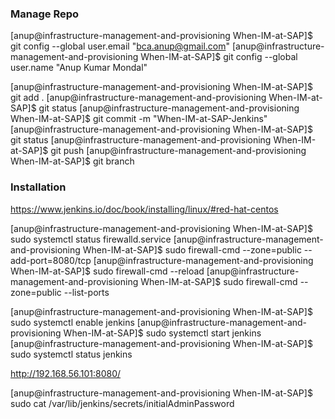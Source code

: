### Manage Repo

[anup@infrastructure-management-and-provisioning When-IM-at-SAP]$ git config --global user.email "bca.anup@gmail.com"
[anup@infrastructure-management-and-provisioning When-IM-at-SAP]$ git config --global user.name "Anup Kumar Mondal"

[anup@infrastructure-management-and-provisioning When-IM-at-SAP]$ git add .
[anup@infrastructure-management-and-provisioning When-IM-at-SAP]$ git status
[anup@infrastructure-management-and-provisioning When-IM-at-SAP]$ git commit -m "When-IM-at-SAP-Jenkins"
[anup@infrastructure-management-and-provisioning When-IM-at-SAP]$ git status
[anup@infrastructure-management-and-provisioning When-IM-at-SAP]$ git push
[anup@infrastructure-management-and-provisioning When-IM-at-SAP]$ git branch

### Installation
https://www.jenkins.io/doc/book/installing/linux/#red-hat-centos

[anup@infrastructure-management-and-provisioning When-IM-at-SAP]$ sudo systemctl status firewalld.service
[anup@infrastructure-management-and-provisioning When-IM-at-SAP]$ sudo firewall-cmd --zone=public --add-port=8080/tcp 
[anup@infrastructure-management-and-provisioning When-IM-at-SAP]$ sudo firewall-cmd --reload
[anup@infrastructure-management-and-provisioning When-IM-at-SAP]$ sudo firewall-cmd --zone=public --list-ports

[anup@infrastructure-management-and-provisioning When-IM-at-SAP]$ sudo systemctl enable jenkins
[anup@infrastructure-management-and-provisioning When-IM-at-SAP]$ sudo systemctl start jenkins
[anup@infrastructure-management-and-provisioning When-IM-at-SAP]$ sudo systemctl status jenkins

http://192.168.56.101:8080/

[anup@infrastructure-management-and-provisioning When-IM-at-SAP]$ sudo cat /var/lib/jenkins/secrets/initialAdminPassword
